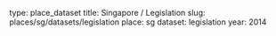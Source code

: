type: place_dataset
title: Singapore / Legislation
slug: places/sg/datasets/legislation
place: sg
dataset: legislation
year: 2014
